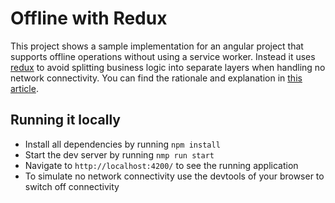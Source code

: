 # Offline with Redux

This project shows a sample implementation for an angular project that supports offline operations without
using a service worker. Instead it uses [redux]() to avoid splitting business logic into separate layers when handling no network connectivity. You can find the rationale and explanation in [this article]().


## Running it locally

- Install all dependencies by running `npm install`
- Start the dev server by running `nmp run start`
- Navigate to `http://localhost:4200/` to see the running application
- To simulate no network connectivity use the devtools of your browser to switch off connectivity
